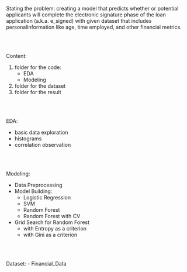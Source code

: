 Stating the problem:
creating a model that predicts whether or potential applicants will complete the electronic signature phase
of the loan application (a.k.a. e_signed) with given dataset that includes personalinformation like age,
time employed, and other financial metrics.

<br>
<br>

Content:
1. folder for the code: 
    - EDA
    - Modeling
2. folder for the dataset
3. folder for the result

<br>
<br>

EDA:
  - basic data exploration
  - histograms
  - correlation observation

<br>
<br>

Modeling:
  - Data Preprocessing
  - Model Building:
    - Logistic Regression
    - SVM
    - Random Forest
    - Random Forest with CV
  - Grid Search for Random Forest
     - with Entropy as a criterion
     - with Gini as a criterion

<br>
<br>

Dataset:
      - Financial_Data
